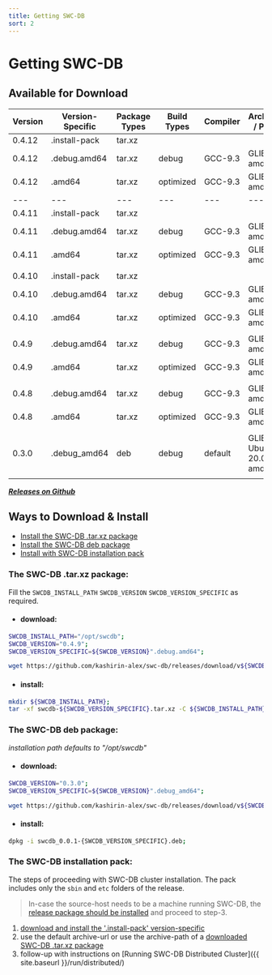 ```yaml
---
title: Getting SWC-DB
sort: 2
---
```


# Getting SWC-DB

## Available for Download 

|   Version   |   Version-Specific    |  Package Types    |     Build Types   | Compiler    | Architectures / Platforms           | Link           |
|     ---     |          ---          |       ---         |        ---        |     ---     | ---                                 |  ---           |
| 0.4.12      | .install-pack         | tar.xz            |                   |             |                                     | [download](https://github.com/kashirin-alex/swc-db/releases/download/v0.4.12/swcdb-0.4.12.install-pack.tar.xz) |
| 0.4.12      | .debug.amd64          | tar.xz            | debug             | GCC-9.3     | GLIBC-2.27 amd64                    | [download](https://github.com/kashirin-alex/swc-db/releases/download/v0.4.12/swcdb-0.4.12.debug.amd64.tar.xz) |
| 0.4.12      | .amd64                | tar.xz            | optimized         | GCC-9.3     | GLIBC-2.27 amd64                    | [download](https://github.com/kashirin-alex/swc-db/releases/download/v0.4.12/swcdb-0.4.12.amd64.tar.xz) |
|     ---     |          ---          |       ---         |        ---        |     ---     | ---                                 |  ---           |
| 0.4.11      | .install-pack         | tar.xz            |                   |             |                                     | [download](https://github.com/kashirin-alex/swc-db/releases/download/v0.4.11/swcdb-0.4.11.install-pack.tar.xz) |
| 0.4.11      | .debug.amd64          | tar.xz            | debug             | GCC-9.3     | GLIBC-2.27 amd64                    | [download](https://github.com/kashirin-alex/swc-db/releases/download/v0.4.11/swcdb-0.4.11.debug.amd64.tar.xz) |
| 0.4.11      | .amd64                | tar.xz            | optimized         | GCC-9.3     | GLIBC-2.27 amd64                    | [download](https://github.com/kashirin-alex/swc-db/releases/download/v0.4.11/swcdb-0.4.11.amd64.tar.xz) |
|             |                       |                   |                   |             |                                     |                 |
| 0.4.10      | .install-pack         | tar.xz            |                   |             |                                     | [download](https://github.com/kashirin-alex/swc-db/releases/download/v0.4.10/swcdb-0.4.10.install-pack.tar.xz) |
| 0.4.10      | .debug.amd64          | tar.xz            | debug             | GCC-9.3     | GLIBC-2.27 amd64                    | [download](https://github.com/kashirin-alex/swc-db/releases/download/v0.4.10/swcdb-0.4.10.debug.amd64.tar.xz) |
| 0.4.10      | .amd64                | tar.xz            | optimized         | GCC-9.3     | GLIBC-2.27 amd64                    | [download](https://github.com/kashirin-alex/swc-db/releases/download/v0.4.10/swcdb-0.4.10.amd64.tar.xz) |
|             |                       |                   |                   |             |                                     |                 |
| 0.4.9       | .debug.amd64          | tar.xz            | debug             | GCC-9.3     | GLIBC-2.27 amd64                    | [download](https://github.com/kashirin-alex/swc-db/releases/download/v0.4.9/swcdb-0.4.9.debug.amd64.tar.xz) |
| 0.4.9       | .amd64                | tar.xz            | optimized         | GCC-9.3     | GLIBC-2.27 amd64                    | [download](https://github.com/kashirin-alex/swc-db/releases/download/v0.4.9/swcdb-0.4.9.amd64.tar.xz) |
|             |                       |                   |                   |             |                                     |                 |
| 0.4.8       | .debug.amd64          | tar.xz            | debug             | GCC-9.3     | GLIBC-2.27 amd64                    | [download](https://github.com/kashirin-alex/swc-db/releases/download/v0.4.8/swcdb-0.4.8.debug.amd64.tar.xz) |
| 0.4.8       | .amd64                | tar.xz            | optimized         | GCC-9.3     | GLIBC-2.27 amd64                    | [download](https://github.com/kashirin-alex/swc-db/releases/download/v0.4.8/swcdb-0.4.8.amd64.tar.xz) |
|             |                       |                   |                   |             |                                     |                 |
| 0.3.0       | .debug_amd64          | deb               | debug             | default     | GLIBC-2.28 Ubuntu-20.04LTS amd64    | [download](https://github.com/kashirin-alex/swc-db/releases/download/v0.3.0/swcdb_0.0.1-0.3.0.debug_amd64.deb) |
|             |                       |                   |                   |             |                                     |                 |


_**[Releases on Github](https://github.com/kashirin-alex/swc-db/releases)**_




## Ways to Download & Install

* [Install the SWC-DB .tar.xz package](#the-swc-db-tarxz-package)
* [Install the SWC-DB deb package](#the-swc-db-deb-package)
* [Install with SWC-DB installation pack](#the-swc-db-installation-pack)


### The SWC-DB .tar.xz package:

Fill the ```SWCDB_INSTALL_PATH``` ```SWCDB_VERSION``` ```SWCDB_VERSION_SPECIFIC``` as required.

* #### download: 

```bash
SWCDB_INSTALL_PATH="/opt/swcdb";
SWCDB_VERSION="0.4.9";
SWCDB_VERSION_SPECIFIC=${SWCDB_VERSION}".debug.amd64";

wget https://github.com/kashirin-alex/swc-db/releases/download/v${SWCDB_VERSION}/swcdb-${SWCDB_VERSION_SPECIFIC}.tar.xz;
```

* #### install: 

```bash
mkdir ${SWCDB_INSTALL_PATH};
tar -xf swcdb-${SWCDB_VERSION_SPECIFIC}.tar.xz -C ${SWCDB_INSTALL_PATH};
```


### The SWC-DB deb package:

_installation path defaults to "/opt/swcdb"_


* #### download: 

```bash
SWCDB_VERSION="0.3.0";
SWCDB_VERSION_SPECIFIC=${SWCDB_VERSION}".debug_amd64";

wget https://github.com/kashirin-alex/swc-db/releases/download/v${SWCDB_VERSION}/swcdb_0.0.1-${SWCDB_VERSION_SPECIFIC}.deb;
```

* #### install: 

```bash
dpkg -i swcdb_0.0.1-{SWCDB_VERSION_SPECIFIC}.deb;
```


### The SWC-DB installation pack:
The steps of proceeding with SWC-DB cluster installation. The pack includes only the `sbin` and `etc` folders of the release.

> In-case the source-host needs to be a machine running SWC-DB, the [release package should be installed](#the-swc-db-tarxz-package) and proceed to step-3.

1. [download and install the '.install-pack' version-specific](#download)
2. use the default archive-url or use the archive-path of a [downloaded SWC-DB .tar.xz package](#download)
3. follow-up with instructions on [Running SWC-DB Distributed Cluster]({{ site.baseurl }}/run/distributed/)
